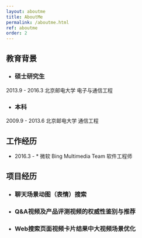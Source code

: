 ```yaml
---
layout: aboutme
title: AboutMe
permalink: /aboutme.html
ref: aboutme
order: 2
---
```


## 教育背景

- ### 硕士研究生
2013.9 - 2016.3  北京邮电大学  电子与通信工程
- ### 本科
2009.9 - 2013.6  北京邮电大学  通信工程

## 工作经历

- 2016.3 - *  微软  Bing Multimedia Team  软件工程师

## 项目经历

- ### 聊天场景动图（表情）搜索

- ### Q&A视频及产品评测视频的权威性鉴别与推荐

- ### Web搜索页面视频卡片结果中大视频场景优化